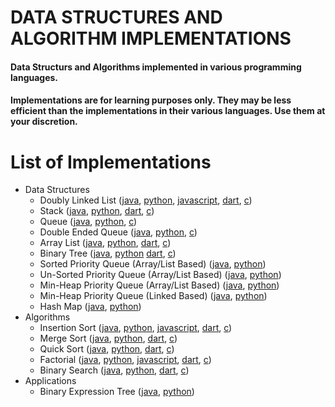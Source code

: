 # DATA STRUCTURES AND ALGORITHM IMPLEMENTATIONS

#### Data Structurs and Algorithms implemented in various programming languages.
#### Implementations are for learning purposes only. They may be less efficient than the implementations in their various languages. Use them at your discretion.

# List of Implementations
- Data Structures
  - Doubly Linked List ([java](LinkedList/java/src/doubly/DoublyLinkedList.java), [python](LinkedList/python/doubly_linked_list.py), [javascript](LinkedList/js/DoublyLinkedList.js), [dart](LinkedList/dart/bin/doubly_linked_list.dart), [c](LinkedList/c/doubly_linked_list.c))
  - Stack ([java](Stack/java/src/Stack.java), [python](Stack/python/stack.py), [dart](Stack/dart/bin/stack.dart), [c](Stack/c/stack.c))
  - Queue ([java](LinkedQueue/java/src/Queue.java), [python](LinkedQueue/python/queue.py), [c](LinkedQueue/c/queue.c))
  - Double Ended Queue ([java](DoubleEndedQueue/java/src/Deque.java), [python](DoubleEndedQueue/python/double_ended_queue.py), [c](DoubleEndedQueue/c/double_ended_queue.c))
  - Array List ([java](ArrayList/java/src/ArrayList.java), [python](ArrayList/python/array_list.py), [dart](ArrayList/dart/bin/array_list.dart), [c](ArrayList/c/array_list.c))
  - Binary Tree ([java](BinaryTree/java/src/BinaryTree.java), [python](BinaryTree/python/binary_tree.py) [dart](BinaryTree/dart/bin/binary_tree.dart), [c](BinaryTree/c/binary_tree.c))
  - Sorted Priority Queue (Array/List Based) ([java](PriorityQueue/java/src/arraybased/SortedPriorityQueue.java), [python](PriorityQueue/python/sorted_priority_queue.py))
  - Un-Sorted Priority Queue (Array/List Based) ([java](PriorityQueue/java/src/arraybased/UnSortedPriorityQueue.java), [python](PriorityQueue/python/unsorted_priority_queue.py))
  - Min-Heap Priority Queue (Array/List Based) ([java](PriorityQueue/java/src/arraybased/MinHeapPriorityQueue.java), [python](PriorityQueue/python/min_heap_priority_queue.py))
  - Min-Heap Priority Queue (Linked Based) ([java](PriorityQueue/java/src/linkedbased/PriorityQueue.java), [python](PriorityQueue/python/linked_min_heap_priority_queue.py))
  - Hash Map ([java](HashMap/java/src/HashMap.java), [python](HashMap/python/hashmap.py))
- Algorithms
  - Insertion Sort ([java](InsertionSort/java/src/InsertionSort.java), [python](InsertionSort/python/insertion_sort.py), [javascript](InsertionSort/js/insertionSort.js), [dart](InsertionSort/dart/bin/insertion_sort.dart), [c](InsertionSort/c/insertion_sort.c))
  - Merge Sort ([java](MergeSort/java/src/MergeSort.java), [python](MergeSort/python/merge_sort.py), [dart](MergeSort/dart/bin/merge_sort.dart), [c](MergeSort/c/merge_sort.c))
  - Quick Sort ([java](QuickSort/java/src/QuickSort.java), [python](QuickSort/python/quick_sort.py), [dart](QuickSort/dart/bin/quick_sort.dart), [c](QuickSort/c/quick_sort.c))
  - Factorial ([java](Factorial/java/src/Factorial.java), [python](Factorial/python/factorial.py), [javascript](Factorial/js/factorial.js), [dart](Factorial/dart/bin/factorial.dart), [c](Factorial/c/factorial.c))
  - Binary Search ([java](BinarySearch/java/src/BinarySearch.java), [python](BinarySearch/python/binary_search.py), [dart](BinarySearch/dart/bin/binary_search.dart), [c](BinarySearch/c/binary_search.c))
- Applications
  - Binary Expression Tree ([java](BinaryExpressionTree/java/src/BinaryExpressionTree.java), [python](BinaryExpressionTree/python/binary_expression_tree.py))
